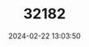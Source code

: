 ---
title: "32182"
category: "Dacryodes igaganga"
draft: false
date: 2024-02-22 13:03:50
languages:
  English: ["Igaganga"]
---